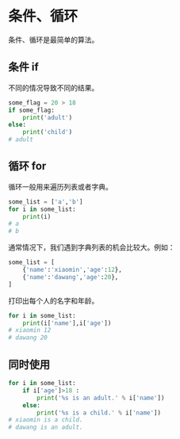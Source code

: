 # 条件、循环

条件、循环是最简单的算法。

## 条件 if

不同的情况导致不同的结果。

```python
some_flag = 20 > 18
if some_flag:
    print('adult')
else:
    print('child')
# adult
```

## 循环 for

循环一般用来遍历列表或者字典。

```python
some_list = ['a','b']
for i in some_list:
    print(i)
# a
# b
```

通常情况下，我们遇到字典列表的机会比较大。例如：

```python
some_list = [
    {'name':'xiaomin','age':12},
    {'name':'dawang','age':20},
]
```

打印出每个人的名字和年龄。

```python
for i in some_list:
    print(i['name'],i['age'])
# xiaomin 12
# dawang 20
```

## 同时使用

```python
for i in some_list:
    if i['age']>18 :
        print('%s is an adult.' % i['name'])
    else:
        print('%s is a child.' % i['name'])
# xiaomin is a child.
# dawang is an adult.
```
